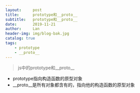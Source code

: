 ```yaml
---
layout:     post
title:      prototype和__proto__
subtitle:   prototype和__proto__
date:       2019-11-21
author:     Lan
header-img: img/blog-bak.jpg
catalog: true
tags:
    - prototype
    - __proto__
---
```

>js中的prototype和__proto__

- prototype指向构造函数的原型对象
- __proto__是所有对象都含有的，指向他的构造函数的原型对象

